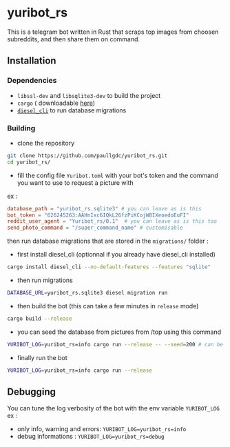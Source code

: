 # yuribot_rs

This is a telegram bot written in Rust that scraps top images from choosen subreddits, and then share them on command.

## Installation

### Dependencies

* `libssl-dev` and `libsqlite3-dev` to build the project
* `cargo` ( downloadable [here](https://rustup.rs/))
* [`diesel_cli`](https://github.com/diesel-rs/diesel/tree/master/diesel_cli) to run database migrations

### Building

* clone the repository

```sh
git clone https://github.com/paullgdc/yuribot_rs.git
cd yuribot_rs/
```

* fill the config file `Yuribot.toml` with your bot's token and the command you want to use to request a picture with

ex :

```toml
database_path = "yuribot_rs.sqlite3" # you can leave as is this
bot_token = "626245263:AAHnIxc6IQkL26fzPiKCojW8IXeoedoEuFI"
reddit_user_agent = "Yuribot_rs/0.1"  # you can leave as is this too
send_photo_command = "/super_command_name" # customisable
```

then run database migrations that are stored in the `migrations/` folder :

* first install diesel_cli (optionnal if you already have diesel_cli installed)

```sh
cargo install diesel_cli --no-default-features --features "sqlite"
```

* then run migrations

```sh
DATABASE_URL=yuribot_rs.sqlite3 diesel migration run
```

* then build the bot (this can take a few minutes in `release` mode)

```sh
cargo build --release
```

* you can seed the database from pictures from /top using this command

```sh
YURIBOT_LOG=yuribot_rs=info cargo run --release -- --seed=200 # can be more than 200 if you need
```

* finally run the bot

```sh
YURIBOT_LOG=yuribot_rs=info cargo run --release
```

## Debugging

You can tune the log verbosity of the bot with the env variable `YURIBOT_LOG`
ex :

* only info,  warning and errors: `YURIBOT_LOG=yuribot_rs=info`
* debug informations : `YURIBOT_LOG=yuribot_rs=debug`
